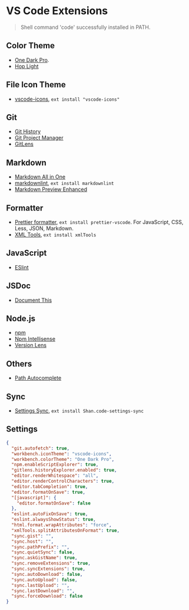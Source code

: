 # VS Code Extensions

> Shell command 'code' successfully installed in PATH.

## Color Theme

- [One Dark Pro](https://marketplace.visualstudio.com/items?itemName=zhuangtongfa.Material-theme).
- [Hop Light](https://github.com/bubersson/hop-theme-vscode)

## File Icon Theme

- [vscode-icons](https://marketplace.visualstudio.com/items?itemName=robertohuertasm.vscode-icons), `ext install "vscode-icons"`

## Git

- [Git History](https://marketplace.visualstudio.com/items?itemName=donjayamanne.githistory)
- [Git Project Manager](https://marketplace.visualstudio.com/items?itemName=eg2.vscode-npm-script)
- [GitLens](https://marketplace.visualstudio.com/items?itemName=eamodio.gitlens)

## Markdown

- [Markdown All in One](https://marketplace.visualstudio.com/items?itemName=yzhang.markdown-all-in-one)
- [markdownlint](https://marketplace.visualstudio.com/items?itemName=DavidAnson.vscode-markdownlint), `ext install markdownlint`
- [Markdown Preview Enhanced](https://marketplace.visualstudio.com/items?itemName=shd101wyy.markdown-preview-enhanced)

## Formatter

- [Prettier formatter](https://marketplace.visualstudio.com/items?itemName=esbenp.prettier-vscode), `ext install prettier-vscode`. For JavaScript, CSS, Less, JSON, Markdown.
- [XML Tools](https://marketplace.visualstudio.com/items?itemName=DotJoshJohnson.xml), `ext install xmlTools`

## JavaScript

- [ESlint](https://marketplace.visualstudio.com/items?itemName=dbaeumer.vscode-eslint)

## JSDoc

- [Document This](https://marketplace.visualstudio.com/items?itemName=joelday.docthis)

## Node.js

- [npm](https://marketplace.visualstudio.com/items?itemName=eg2.vscode-npm-script)
- [Npm Intellisense](https://marketplace.visualstudio.com/items?itemName=christian-kohler.npm-intellisense)
- [Version Lens](https://marketplace.visualstudio.com/items?itemName=pflannery.vscode-versionlens)

## Others

- [Path Autocomplete](https://marketplace.visualstudio.com/items?itemName=ionutvmi.path-autocomplete)

## Sync

- [Settings Sync](https://marketplace.visualstudio.com/items?itemName=Shan.code-settings-sync), `ext install Shan.code-settings-sync`

## Settings

```json
{
  "git.autofetch": true,
  "workbench.iconTheme": "vscode-icons",
  "workbench.colorTheme": "One Dark Pro",
  "npm.enableScriptExplorer": true,
  "gitlens.historyExplorer.enabled": true,
  "editor.renderWhitespace": "all",
  "editor.renderControlCharacters": true,
  "editor.tabCompletion": true,
  "editor.formatOnSave": true,
  "[javascript]": {
    "editor.formatOnSave": false
  },
  "eslint.autoFixOnSave": true,
  "eslint.alwaysShowStatus": true,
  "html.format.wrapAttributes": "force",
  "xmlTools.splitAttributesOnFormat": true,
  "sync.gist": "",
  "sync.host": "",
  "sync.pathPrefix": "",
  "sync.quietSync": false,
  "sync.askGistName": true,
  "sync.removeExtensions": true,
  "sync.syncExtensions": true,
  "sync.autoDownload": false,
  "sync.autoUpload": false,
  "sync.lastUpload": "",
  "sync.lastDownload": "",
  "sync.forceDownload": false
}
```
